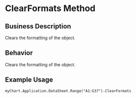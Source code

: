 # ClearFormats Method

## Business Description
Clears the formatting of the object.

## Behavior
Clears the formatting of the object.

## Example Usage
```vba
myChart.Application.DataSheet.Range("A1:G37").ClearFormats
```